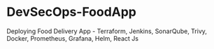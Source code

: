# DevSecOps-FoodApp
Deploying Food Delivery App - Terraform, Jenkins, SonarQube, Trivy, Docker, Prometheus, Grafana, Helm, React Js
